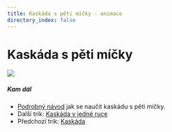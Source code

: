 ```yaml
---
title: Kaskáda s pěti míčky - animace
directory_index: false
---
```


# Kaskáda s pěti míčky

![](/animace/img/5-cascade.gif)

##### Kam dál

- [Podrobný návod](/micky/5/kaskada.html "Podrobný textový návod jak se naučit kaskádu s pěti míčky.") jak se naučit kaskádu s pěti míčky.
- Další trik: [Kaskáda v jedné ruce](cascade-in-one-hand.html "Další trik Kaskáda v jedné ruce")
- Předchozí trik: [Kaskáda](3-cascade.html "Předchozí trik Kaskáda")

